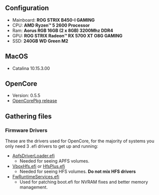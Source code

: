 ## Configuration

- Mainboard: **ROG STRIX B450-I GAMING**
- CPU:       **AMD Ryzen™ 5 2600 Processor**
- Ram:       **Aorus RGB 16GB (2 x 8GB) 3200Mhz DDR4**
- GPU:       **ROG STRIX Radeon™ RX 5700 XT O8G GAMING**
- SSD:       **240GB WD Green M2**

## MacOS

- Catalina 10.15.3.00

## OpenCore

- Version: 0.5.5
- [OpenCorePkg release](https://github.com/acidanthera/OpenCorePkg/releases)

## Gathering files

### Firmware Drivers

These are the drivers used for OpenCore, for the majority of systems you only need 3 .efi drivers to get up and running:

- [ApfsDriverLoader.efi](https://github.com/acidanthera/AppleSupportPkg/releases)
   - Needed for seeing APFS volumes.
- [VboxHfs.efi](https://github.com/acidanthera/AppleSupportPkg/releases) or [HfsPlus.efi](https://cdn.discordapp.com/attachments/606452360495104000/633621011887292416/HFSPlus.efi)
   - Needed for seeing HFS volumes. **Do not mix HFS drivers**
- [FwRuntimeServices.efi]()
   - Used for patching boot.efi for NVRAM fixes and better memory management.
